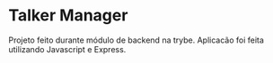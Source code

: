 # Talker Manager

Projeto feito durante módulo de backend na trybe.
Aplicacão foi feita utilizando Javascript e Express.
